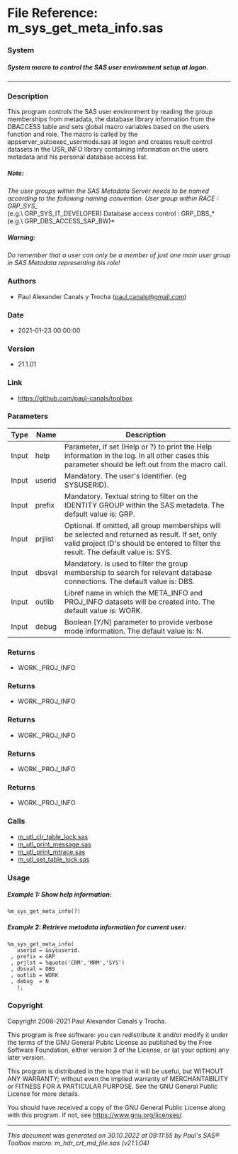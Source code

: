 # File Reference: m_sys_get_meta_info.sas

### System

##### System macro to control the SAS user environment setup at logon.

***

### Description
This program controls the SAS user environment by reading the group memberships from metadata, the database library information from the DBACCESS table and sets global macro variables based on the users function and role. The macro is called by the appserver_autoexec_usermods.sas at logon and creates result control datasets in the USR_INFO library containing information on the users metadata and his personal database access list.

##### *Note:*
*The user groups within the SAS Metadata Server needs to be named according to the following naming convention:
 User group within RACE : GRP_SYS_*
 <br> (e.g.\ GRP_SYS_IT_DEVELOPER) Database access control : GRP_DBS_*
 <br> (e.g.\ GRP_DBS_ACCESS_SAP_BW)*

##### *Warning:*
*Do remember that a user can only be a member of just one main user group in SAS Metadata representing his role!*

### Authors
* Paul Alexander Canals y Trocha (paul.canals@gmail.com)

### Date
* 2021-01-23 00:00:00

### Version
* 21.1.01

### Link
* https://github.com/paul-canals/toolbox

### Parameters
| Type | Name | Description |
| ---- | ---- | ----------- |
| Input | help | Parameter, if set (Help or ?) to print the Help information in the log. In all other cases this parameter should be left out from the macro call. |
| Input | userid | Mandatory. The user's Identifier. (eg SYSUSERID). |
| Input | prefix | Mandatory. Textual string to filter on the IDENTITY GROUP within the SAS metadata. The default value is: GRP. |
| Input | prjlist | Optional. If omitted, all group memberships will be selected and returned as result. If set, only valid project ID's should be entered to filter the result. The default value is: SYS. |
| Input | dbsval | Mandatory. Is used to filter the group membership to search for relevant database connections. The default value is: DBS. |
| Input | outlib | Libref name in which the META_INFO and PROJ_INFO datasets will be created into. The default value is: WORK. |
| Input | debug | Boolean [Y/N] parameter to provide verbose mode information. The default value is: N. |

### Returns
* WORK._PROJ_INFO

### Returns
* WORK._PROJ_INFO

### Returns
* WORK._PROJ_INFO

### Returns
* WORK._PROJ_INFO

### Returns
* WORK._PROJ_INFO

### Calls
* [m_utl_clr_table_lock.sas](m_utl_clr_table_lock.md)
* [m_utl_print_message.sas](m_utl_print_message.md)
* [m_utl_print_mtrace.sas](m_utl_print_mtrace.md)
* [m_utl_set_table_lock.sas](m_utl_set_table_lock.md)

### Usage

##### Example 1: Show help information:
```sas
%m_sys_get_meta_info(?)
```

##### Example 2: Retrieve metadata information for current user:
```sas
%m_sys_get_meta_info(
   userid = &sysuserid.
 , prefix = GRP
 , prjlst = %quote('CRM','MRM','SYS')
 , dbsval = DBS
 , outlib = WORK
 , debug  = N
   );
```

### Copyright
Copyright 2008-2021 Paul Alexander Canals y Trocha. 
 
This program is free software: you can redistribute it and/or modify 
it under the terms of the GNU General Public License as published by 
the Free Software Foundation, either version 3 of the License, or 
(at your option) any later version. 
 
This program is distributed in the hope that it will be useful, 
but WITHOUT ANY WARRANTY; without even the implied warranty of 
MERCHANTABILITY or FITNESS FOR A PARTICULAR PURPOSE. See the 
GNU General Public License for more details. 
 
You should have received a copy of the GNU General Public License 
along with this program. If not, see <https://www.gnu.org/licenses/>. 


***
*This document was generated on 30.10.2022 at 09:11:55  by Paul's SAS&reg; Toolbox macro: m_hdr_crt_md_file.sas (v21.1.04)*
